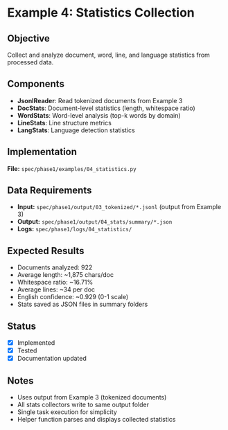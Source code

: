 # Example 4: Statistics Collection

## Objective
Collect and analyze document, word, line, and language statistics from processed data.

## Components
- **JsonlReader**: Read tokenized documents from Example 3
- **DocStats**: Document-level statistics (length, whitespace ratio)
- **WordStats**: Word-level analysis (top-k words by domain)
- **LineStats**: Line structure metrics
- **LangStats**: Language detection statistics

## Implementation
**File:** `spec/phase1/examples/04_statistics.py`

## Data Requirements
- **Input:** `spec/phase1/output/03_tokenized/*.jsonl` (output from Example 3)
- **Output:** `spec/phase1/output/04_stats/summary/*.json`
- **Logs:** `spec/phase1/logs/04_statistics/`

## Expected Results
- Documents analyzed: 922
- Average length: ~1,875 chars/doc
- Whitespace ratio: ~16.71%
- Average lines: ~34 per doc
- English confidence: ~0.929 (0-1 scale)
- Stats saved as JSON files in summary folders

## Status
- [x] Implemented
- [x] Tested
- [x] Documentation updated

## Notes
- Uses output from Example 3 (tokenized documents)
- All stats collectors write to same output folder
- Single task execution for simplicity
- Helper function parses and displays collected statistics
